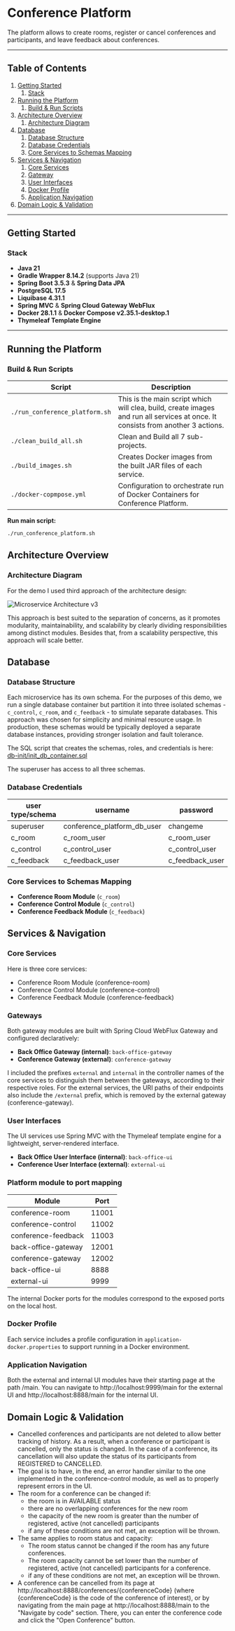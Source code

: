 # Conference Platform

The platform allows to create rooms, register or cancel conferences and participants, and leave feedback about
conferences.

---

## Table of Contents

1. [Getting Started](#getting-started)
    1. [Stack](#stack)
2. [Running the Platform](#running-the-platform)
    1. [Build & Run Scripts](#build--run-scripts)
3. [Architecture Overview](#architecture-overview)
    1. [Architecture Diagram](#architecture-diagram)
4. [Database](#database)
    1. [Database Structure](#database-structure)
    2. [Database Credentials](#database-credentials)
    3. [Core Services to Schemas Mapping](#core-services-to-schemas-mapping)
5. [Services & Navigation](#services--navigation)
    1. [Core Services](#core-services)
    2. [Gateway](#gateways)
    4. [User Interfaces](#user-interfaces)
    5. [Docker Profile](#docker-profile)
    6. [Application Navigation](#application-navigation)
6. [Domain Logic & Validation](#domain-logic--validation)

---

## Getting Started

### Stack

- **Java 21**
- **Gradle Wrapper 8.14.2** (supports Java 21)
- **Spring Boot 3.5.3** & **Spring Data JPA**
- **PostgreSQL 17.5**
- **Liquibase 4.31.1**
- **Spring MVC** & **Spring Cloud Gateway WebFlux**
- **Docker 28.1.1** & **Docker Compose v2.35.1-desktop.1**
- **Thymeleaf Template Engine**

---

## Running the Platform

### Build & Run Scripts

| Script                         | Description                                                                                                                     |
|--------------------------------|---------------------------------------------------------------------------------------------------------------------------------|
| `./run_conference_platform.sh` | This is the main script which will clea, build, create images and run all services at once. It consists from another 3 actions. |
| `./clean_build_all.sh`         | Clean and Build all 7 sub-projects.                                                                                             |
| `./build_images.sh`            | Creates Docker images from the built JAR files of each service.                                                                 |
| `./docker-copmpose.yml`        | Configuration to orchestrate run of Docker Containers for Conference Platform.                                                  |

**Run main script:**

```bash
./run_conference_platform.sh
```

## Architecture Overview

### Architecture Diagram

For the demo I used third approach of the architecture design:

![Microservice Architecture v3](docs/img.png)

This approach is best suited to the separation of concerns, as it promotes modularity, maintainability, and scalability
by clearly dividing responsibilities among distinct modules.
Besides that, from a scalability perspective, this approach will scale better.

## Database

### Database Structure

Each microservice has its own schema. For the purposes of this demo, we run a single database container but partition it
into three isolated schemas - `c_control`, `c_room`, and `c_feedback` - to simulate separate databases.
This approach was chosen for simplicity and minimal resource usage. In production, these schemas would be typically
deployed a separate database instances, providing stronger isolation and fault tolerance.

The SQL script that creates the schemas, roles, and credentials is here:  
[db-init/init_db_container.sql](db-init/init_db_container.sql)

The superuser has access to all three schemas.

### Database Credentials

| user type/schema | username                    | password        |
|------------------|-----------------------------|-----------------|
| superuser        | conference_platform_db_user | changeme        |
| c_room           | c_room_user                 | c_room_user     |
| c_control        | c_control_user              | c_control_user  |
| c_feedback       | c_feedback_user             | c_feedback_user |

### Core Services to Schemas Mapping

- **Conference Room Module** (`c_room`)
- **Conference Control Module** (`c_control`)
- **Conference Feedback Module** (`c_feedback`)

## Services & Navigation

### Core Services

Here is three core services:

- Conference Room Module (conference-room)
- Conference Control Module (conference-control)
- Conference Feedback Module (conference-feedback)

### Gateways

Both gateway modules are built with Spring Cloud WebFlux Gateway and configured declaratively:

- **Back Office Gateway (internal)**: `back-office-gateway`
- **Conference Gateway (external)**: `conference-gateway`

I included the prefixes `external` and `internal` in the controller names of the core services to distinguish them
between the gateways, according to their respective roles.
For the external services, the URI paths of their endpoints also include the `/external` prefix, which is removed by the
external gateway (conference-gateway).

### User Interfaces

The UI services use Spring MVC with the Thymeleaf template engine for a lightweight, server-rendered interface.

- **Back Office User Interface (internal)**: `back-office-ui`
- **Conference User Interface (external)**: `external-ui`

### Platform module to port mapping

| Module              | Port  |
|---------------------|-------|
| conference-room     | 11001 |
| conference-control  | 11002 |
| conference-feedback | 11003 |
| back-office-gateway | 12001 |
| conference-gateway  | 12002 |
| back-office-ui      | 8888  |
| external-ui         | 9999  |

The internal Docker ports for the modules correspond to the exposed ports on the local host.

### Docker Profile

Each service includes a profile configuration in `application-docker.properties` to support running in a Docker
environment.

### Application Navigation

Both the external and internal UI modules have their starting page at the path /main.
You can navigate to http://localhost:9999/main for the external UI and http://localhost:8888/main for the internal UI.

## Domain Logic & Validation

- Cancelled conferences and participants are not deleted to allow better tracking of history.
As a result, when a conference or participant is cancelled, only the status is changed. In the case of a conference, its cancellation will also update the status of its participants from REGISTERED to CANCELLED.
- The goal is to have, in the end, an error handler similar to the one implemented in the conference-control module, as well as to properly represent errors in the UI.
- The room for a conference can be changed if:
  - the room is in AVAILABLE status
  - there are no overlapping conferences for the new room
  - the capacity of the new room is greater than the number of registered, active (not cancelled) participants
  - if any of these conditions are not met, an exception will be thrown.
- The same applies to room status and capacity:
  - The room status cannot be changed if the room has any future conferences. 
  - The room capacity cannot be set lower than the number of registered, active (not cancelled) participants for a conference.
  - if any of these conditions are not met, an exception will be thrown.
- A conference can be cancelled from its page at http://localhost:8888/conferences/{conferenceCode} (where {conferenceCode} is the code of the conference of interest),
or by navigating from the main page at http://localhost:8888/main to the "Navigate by code" section. There, you can enter the conference code and click the "Open Conference" button.
